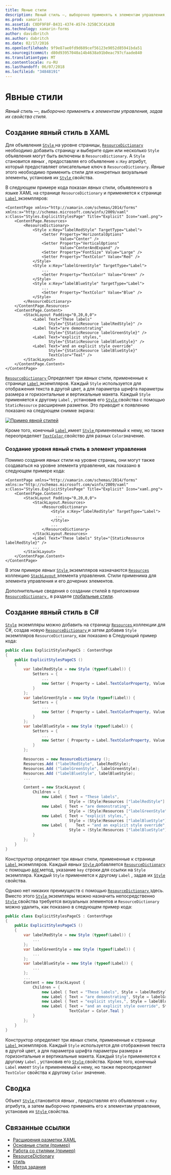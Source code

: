 ```yaml
---
title: Явные стили
description: Явный стиль —, выборочно применять к элементам управления, задав их свойства стиля.
ms.prod: xamarin
ms.assetid: C0DF9F8F-B431-4374-A574-325BC3C41A3B
ms.technology: xamarin-forms
author: davidbritch
ms.author: dabritch
ms.date: 02/17/2016
ms.openlocfilehash: 9f9e87ae0fd9d609cef56123e9052d85941bda51
ms.sourcegitcommit: d80d93957040a14b4638a91b0eac797cfaade840
ms.translationtype: MT
ms.contentlocale: ru-RU
ms.lasthandoff: 06/07/2018
ms.locfileid: "34848191"
---
```

# <a name="explicit-styles"></a>Явные стили

_Явный стиль —, выборочно применять к элементам управления, задав их свойства стиля._

## <a name="creating-an-explicit-style-in-xaml"></a>Создание явный стиль в XAML

Для объявления [ `Style` ](https://developer.xamarin.com/api/type/Xamarin.Forms.Style/) на уровне страницы, [ `ResourceDictionary` ](https://developer.xamarin.com/api/type/Xamarin.Forms.ResourceDictionary/) необходимо добавить страницу и выберите один или несколько `Style` объявления могут быть включены в `ResourceDictionary`. A `Style` становится *явных* , предоставляя его объявление `x:Key` атрибут, который предоставляет описательные ключ в `ResourceDictionary`. *Явные* этого необходимо применить стили для конкретных визуальные элементы, установив их [ `Style` ](https://developer.xamarin.com/api/property/Xamarin.Forms.VisualElement.Style/) свойства.

В следующем примере кода показан *явных* стили, объявленного в языке XAML на странице `ResourceDictionary` и применяется к странице [ `Label` ](https://developer.xamarin.com/api/type/Xamarin.Forms.Label/) экземпляров:

```xaml
<ContentPage xmlns="http://xamarin.com/schemas/2014/forms" xmlns:x="http://schemas.microsoft.com/winfx/2009/xaml" x:Class="Styles.ExplicitStylesPage" Title="Explicit" Icon="xaml.png">
    <ContentPage.Resources>
        <ResourceDictionary>
            <Style x:Key="labelRedStyle" TargetType="Label">
                <Setter Property="HorizontalOptions"
                        Value="Center" />
                <Setter Property="VerticalOptions"
                        Value="CenterAndExpand" />
                <Setter Property="FontSize" Value="Large" />
                <Setter Property="TextColor" Value="Red" />
            </Style>
            <Style x:Key="labelGreenStyle" TargetType="Label">
                ...
                <Setter Property="TextColor" Value="Green" />
            </Style>
            <Style x:Key="labelBlueStyle" TargetType="Label">
                ...
                <Setter Property="TextColor" Value="Blue" />
            </Style>
        </ResourceDictionary>
    </ContentPage.Resources>
    <ContentPage.Content>
        <StackLayout Padding="0,20,0,0">
            <Label Text="These labels"
                   Style="{StaticResource labelRedStyle}" />
            <Label Text="are demonstrating"
                   Style="{StaticResource labelGreenStyle}" />
            <Label Text="explicit styles,"
                   Style="{StaticResource labelBlueStyle}" />
            <Label Text="and an explicit style override"
                   Style="{StaticResource labelBlueStyle}"
                   TextColor="Teal" />
        </StackLayout>
    </ContentPage.Content>
</ContentPage>
```

[ `ResourceDictionary` ](https://developer.xamarin.com/api/type/Xamarin.Forms.ResourceDictionary/) Определяет три *явных* стили, примененные к странице [ `Label` ](https://developer.xamarin.com/api/type/Xamarin.Forms.Label/) экземпляров. Каждый `Style` используется для отображения текста в другой цвет, а для параметра шрифта параметры размера и горизонтальные и вертикальные макета. Каждый `Style` применяется к другому `Label` , установив его [ `Style` ](https://developer.xamarin.com/api/property/Xamarin.Forms.VisualElement.Style/) свойства с помощью `StaticResource` расширения разметки. Это приводит к появлению показано на следующем снимке экрана:

[![](explicit-images/explicit-styles.png "Пример явной стилей")](explicit-images/explicit-styles-large.png#lightbox "Пример явной стилей")

Кроме того, конечный [ `Label` ](https://developer.xamarin.com/api/type/Xamarin.Forms.Label/) имеет [ `Style` ](https://developer.xamarin.com/api/type/Xamarin.Forms.Style/) применяемый к нему, но также переопределяет [ `TextColor` ](https://developer.xamarin.com/api/property/Xamarin.Forms.Label.TextColor/) свойство для разных `Color`значение.

### <a name="creating-an-explicit-style-at-the-control-level"></a>Создание уровня явный стиль в элемент управления

Помимо создания *явных* стили на уровне страниц, они могут также создаваться на уровне элемента управления, как показано в следующем примере кода:

```xaml
<ContentPage xmlns="http://xamarin.com/schemas/2014/forms" xmlns:x="http://schemas.microsoft.com/winfx/2009/xaml" x:Class="Styles.ExplicitStylesPage" Title="Explicit" Icon="xaml.png">
    <ContentPage.Content>
        <StackLayout Padding="0,20,0,0">
            <StackLayout.Resources>
                <ResourceDictionary>
                    <Style x:Key="labelRedStyle" TargetType="Label">
                      ...
                    </Style>
                    ...
                </ResourceDictionary>
            </StackLayout.Resources>
            <Label Text="These labels" Style="{StaticResource labelRedStyle}" />
            ...
        </StackLayout>
    </ContentPage.Content>
</ContentPage>
```

В этом примере *явных* [ `Style` ](https://developer.xamarin.com/api/type/Xamarin.Forms.Style/) экземпляров назначаются [ `Resources` ](https://developer.xamarin.com/api/property/Xamarin.Forms.VisualElement.Resources/) коллекцию [ `StackLayout` ](https://developer.xamarin.com/api/type/Xamarin.Forms.StackLayout/) элемента управления. Стили применима для элемента управления и его дочерних элементов.

Дополнительные сведения о создании стилей в приложении [ `ResourceDictionary` ](https://developer.xamarin.com/api/type/Xamarin.Forms.ResourceDictionary/), в разделе [глобальные стили](~/xamarin-forms/user-interface/styles/application.md).

## <a name="creating-an-explicit-style-in-c35"></a>Создание явный стиль в C&#35;

[`Style`](https://developer.xamarin.com/api/type/Xamarin.Forms.Style/) экземпляры можно добавить на страницу [ `Resources` ](https://developer.xamarin.com/api/property/Xamarin.Forms.VisualElement.Resources/) коллекции для C#, создав новую [ `ResourceDictionary` ](https://developer.xamarin.com/api/type/Xamarin.Forms.ResourceDictionary/)и затем добавив `Style` экземпляров `ResourceDictionary`, как показано в Следующий пример кода:

```csharp
public class ExplicitStylesPageCS : ContentPage
{
    public ExplicitStylesPageCS ()
    {
        var labelRedStyle = new Style (typeof(Label)) {
            Setters = {
                ...
                new Setter { Property = Label.TextColorProperty, Value = Color.Red    }
            }
        };
        var labelGreenStyle = new Style (typeof(Label)) {
            Setters = {
                ...
                new Setter { Property = Label.TextColorProperty, Value = Color.Green }
            }
        };
        var labelBlueStyle = new Style (typeof(Label)) {
            Setters = {
                ...
                new Setter { Property = Label.TextColorProperty, Value = Color.Blue }
            }
        };

        Resources = new ResourceDictionary ();
        Resources.Add ("labelRedStyle", labelRedStyle);
        Resources.Add ("labelGreenStyle", labelGreenStyle);
        Resources.Add ("labelBlueStyle", labelBlueStyle);
        ...

        Content = new StackLayout {
            Children = {
                new Label { Text = "These labels",
                            Style = (Style)Resources ["labelRedStyle"] },
                new Label { Text = "are demonstrating",
                            Style = (Style)Resources ["labelGreenStyle"] },
                new Label { Text = "explicit styles,",
                            Style = (Style)Resources ["labelBlueStyle"] },
                new Label {    Text = "and an explicit style override",
                            Style = (Style)Resources ["labelBlueStyle"], TextColor = Color.Teal }
            }
        };
    }
}
```

Конструктор определяет три *явных* стили, примененные к странице [ `Label` ](https://developer.xamarin.com/api/type/Xamarin.Forms.Label/) экземпляров. Каждый *явных* [ `Style` ](https://developer.xamarin.com/api/type/Xamarin.Forms.Style/) добавляется [ `ResourceDictionary` ](https://developer.xamarin.com/api/type/Xamarin.Forms.ResourceDictionary/) с помощью [ `Add` ](https://developer.xamarin.com/api/member/Xamarin.Forms.ResourceDictionary.Add/p/System.String/System.Object/) метод, указание `key` строки для ссылки на `Style` экземпляра. Каждый `Style` применяется к другому `Label` , задав их [ `Style` ](https://developer.xamarin.com/api/property/Xamarin.Forms.VisualElement.Style/) свойства.

Однако нет никаких преимуществ с помощью [ `ResourceDictionary` ](https://developer.xamarin.com/api/type/Xamarin.Forms.ResourceDictionary/) здесь. Вместо этого [ `Style` ](https://developer.xamarin.com/api/type/Xamarin.Forms.Style/) экземпляры можно назначить непосредственно [ `Style` ](https://developer.xamarin.com/api/property/Xamarin.Forms.VisualElement.Style/) свойства требуется визуальных элементов и `ResourceDictionary` можно удалить, как показано в следующем пример кода:

```csharp
public class ExplicitStylesPageCS : ContentPage
{
    public ExplicitStylesPageCS ()
    {
        var labelRedStyle = new Style (typeof(Label)) {
            ...
        };
        var labelGreenStyle = new Style (typeof(Label)) {
            ...
        };
        var labelBlueStyle = new Style (typeof(Label)) {
            ...
        };
        ...
        Content = new StackLayout {
            Children = {
                new Label { Text = "These labels", Style = labelRedStyle },
                new Label { Text = "are demonstrating", Style = labelGreenStyle },
                new Label { Text = "explicit styles,", Style = labelBlueStyle },
                new Label { Text = "and an explicit style override", Style = labelBlueStyle,
                            TextColor = Color.Teal }
            }
        };
    }
}
```

Конструктор определяет три *явных* стили, примененные к странице [ `Label` ](https://developer.xamarin.com/api/type/Xamarin.Forms.Label/) экземпляров. Каждый `Style` используется для отображения текста в другой цвет, а для параметра шрифта параметры размера и горизонтальные и вертикальные макета. Каждый `Style` применяется к другому `Label` , установив его [ `Style` ](https://developer.xamarin.com/api/property/Xamarin.Forms.VisualElement.Style/) свойства. Кроме того, конечный `Label` имеет `Style` применяемый к нему, но также переопределяет `TextColor` свойства к другому `Color` значение.

## <a name="summary"></a>Сводка

Объект [ `Style` ](https://developer.xamarin.com/api/type/Xamarin.Forms.Style/) становится *явных* , предоставляя его объявления `x:Key` атрибута, а затем выборочно применять его к элементам управления, установив их [ `Style` ](https://developer.xamarin.com/api/property/Xamarin.Forms.VisualElement.Style/) свойства.



## <a name="related-links"></a>Связанные ссылки

- [Расширения разметки XAML](~/xamarin-forms/xaml/xaml-basics/xaml-markup-extensions.md)
- [Основные стили (пример)](https://developer.xamarin.com/samples/xamarin-forms/UserInterface/Styles/BasicStyles/)
- [Работа со стилями (пример)](https://developer.xamarin.com/samples/xamarin-forms/WorkingWithStyles/)
- [ResourceDictionary](https://developer.xamarin.com/api/type/Xamarin.Forms.ResourceDictionary/)
- [стиль](https://developer.xamarin.com/api/type/Xamarin.Forms.Style/)
- [Метод задания](https://developer.xamarin.com/api/type/Xamarin.Forms.Setter/)

